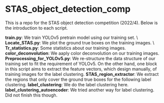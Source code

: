 # STAS_object_detection_comp
This is a repo for the STAS object detection competition (2022/4). Below is the introduction to each script.

**train.py**: We train YOLOv5 pretrain model using our training set. \ 
**Locate_STAS.py**: We plot the ground true boxes on the training images. \\
**Tr_statistics.py**: Some statistics about our training images.
**color_deconvolution**: We aaply color deconvolution on our training images.
**Preprocessing_for_YOLOv5.py**: We re-structure the data structure of our training set to fit the requirement of YOLOv5. On the other hand, one block in this script aims to extract the feature vectors, which design manually, of training images for the label clustering.
**STAS_region_extractor**: We extract the regions that only cover the ground true boxes for the following label clustering.
**label_clustering**: We do the label clustering here.
**label_clustering_autoencoder**: We tried another way for label clustering. Did not finish this though.





